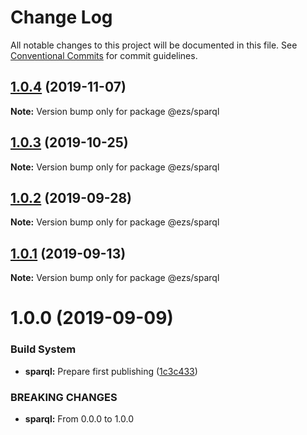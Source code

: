 # Change Log

All notable changes to this project will be documented in this file.
See [Conventional Commits](https://conventionalcommits.org) for commit guidelines.

## [1.0.4](https://github.com/Inist-CNRS/ezs/compare/@ezs/sparql@1.0.3...@ezs/sparql@1.0.4) (2019-11-07)

**Note:** Version bump only for package @ezs/sparql





## [1.0.3](https://github.com/Inist-CNRS/ezs/compare/@ezs/sparql@1.0.2...@ezs/sparql@1.0.3) (2019-10-25)

**Note:** Version bump only for package @ezs/sparql





## [1.0.2](https://github.com/Inist-CNRS/ezs/compare/@ezs/sparql@1.0.1...@ezs/sparql@1.0.2) (2019-09-28)

**Note:** Version bump only for package @ezs/sparql





## [1.0.1](https://github.com/Inist-CNRS/ezs/compare/@ezs/sparql@1.0.0...@ezs/sparql@1.0.1) (2019-09-13)

**Note:** Version bump only for package @ezs/sparql





# 1.0.0 (2019-09-09)


### Build System

* **sparql:** Prepare first publishing ([1c3c433](https://github.com/Inist-CNRS/ezs/commit/1c3c433))


### BREAKING CHANGES

* **sparql:** From 0.0.0 to 1.0.0
